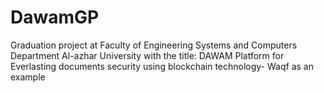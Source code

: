 # DawamGP
Graduation project at Faculty of Engineering Systems and Computers Department Al-azhar University with the title: DAWAM Platform for Everlasting documents security using blockchain technology- Waqf as an example
